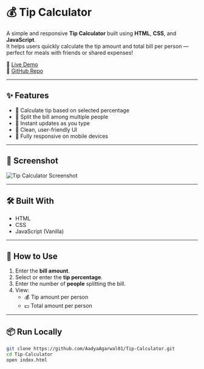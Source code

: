 # 💰 Tip Calculator

A simple and responsive **Tip Calculator** built using **HTML**, **CSS**, and **JavaScript**.  
It helps users quickly calculate the tip amount and total bill per person — perfect for meals with friends or shared expenses!

🔗 [Live Demo](https://aadyaagarwal01.github.io/Tip-Calculator/)  
📁 [GitHub Repo](https://github.com/AadyaAgarwal01/Tip-Calculator)

---

## ✨ Features

- 💸 Calculate tip based on selected percentage
- 👥 Split the bill among multiple people
- 🔄 Instant updates as you type
- 🎨 Clean, user-friendly UI
- 📱 Fully responsive on mobile devices

---

## 📸 Screenshot

![Tip Calculator Screenshot](https://github.com/user-attachments/assets/a46c542b-588c-4fbf-a596-b52dd389e405)

---

## 🛠️ Built With

- HTML  
- CSS  
- JavaScript (Vanilla)

---

## 🚀 How to Use

1. Enter the **bill amount**.
2. Select or enter the **tip percentage**.
3. Enter the number of **people** splitting the bill.
4. View:
   - 💰 Tip amount per person
   - 💵 Total amount per person

---

## 📦 Run Locally

```bash
git clone https://github.com/AadyaAgarwal01/Tip-Calculator.git
cd Tip-Calculator
open index.html
